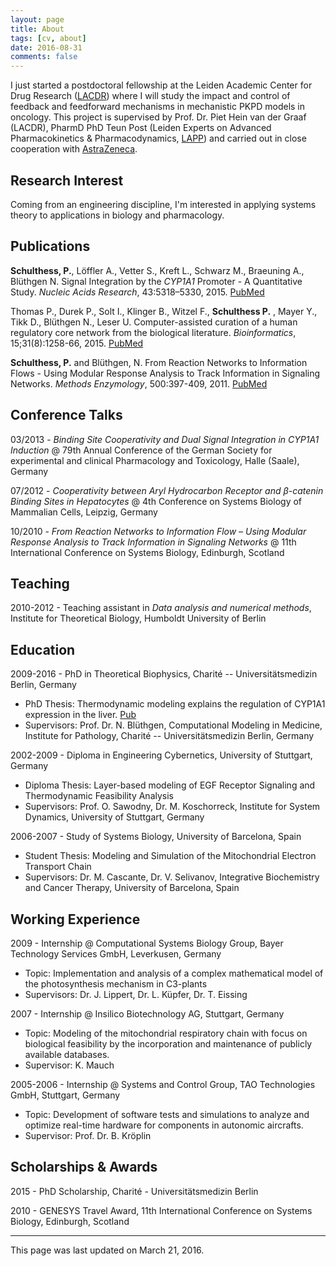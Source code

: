 ```yaml
---
layout: page
title: About
tags: [cv, about]
date: 2016-08-31
comments: false
---
```



I just started a postdoctoral fellowship at the Leiden Academic Center for Drug Research ([LACDR](http://lacdr.nl)) where I will study the impact and control of feedback and feedforward mechanisms in mechanistic PKPD models in oncology. This project is supervised by Prof. Dr. Piet Hein van der Graaf (LACDR), PharmD PhD Teun Post (Leiden Experts on Advanced Pharmacokinetics & Pharmacodynamics, [LAPP](http://www.lapp.nl/)) and carried out in close cooperation with [AstraZeneca](http://astrazeneca.com).

## Research Interest

Coming from an engineering discipline, I'm interested in applying systems theory to applications in biology and pharmacology.

## Publications

**Schulthess, P.**, Löffler A., Vetter S., Kreft L., Schwarz M., Braeuning A., Blüthgen N. Signal Integration by the _CYP1A1_ Promoter - A Quantitative Study. _Nucleic Acids Research_, 43:5318–5330, 2015. [PubMed](http://www.ncbi.nlm.nih.gov/pubmed/25934798)

Thomas P., Durek P., Solt I., Klinger B., Witzel F., **Schulthess P.** , Mayer Y., Tikk D., Blüthgen N., Leser U. Computer-assisted curation of a human regulatory core network from the biological literature. _Bioinformatics_, 15;31(8):1258-66, 2015. [PubMed](http://www.ncbi.nlm.nih.gov/pubmed/25433699)

**Schulthess, P.** and Blüthgen, N. From Reaction Networks to Information Flows - Using Modular Response Analysis to Track Information in Signaling Networks. _Methods Enzymology_, 500:397-409, 2011. [PubMed](http://www.ncbi.nlm.nih.gov/pubmed/21943908)


## Conference Talks

03/2013 - _Binding Site Cooperativity and Dual Signal Integration in CYP1A1 Induction_ @ 79th Annual Conference of the German Society for experimental and clinical Pharmacology and Toxicology, Halle (Saale), Germany

07/2012 - _Cooperativity between Aryl Hydrocarbon Receptor and β-catenin Binding Sites in Hepatocytes_ @ 4th Conference on Systems Biology of Mammalian Cells, Leipzig, Germany

10/2010 - _From Reaction Networks to Information Flow – Using Modular Response Analysis to Track Information in Signaling Networks_ @ 11th International Conference on Systems Biology, Edinburgh, Scotland

## Teaching
2010-2012 - Teaching assistant in _Data analysis and numerical methods_, Institute for Theoretical Biology, Humboldt University of Berlin

## Education

2009-2016 - PhD in Theoretical Biophysics, Charité -- Universitätsmedizin Berlin, Germany

* PhD Thesis: Thermodynamic modeling explains the regulation of CYP1A1 expression in the liver. [Pub](http://edoc.hu-berlin.de/docviews/abstract.php?lang=ger&id=42531)
* Supervisors: Prof. Dr. N. Blüthgen, Computational Modeling in Medicine, Institute for Pathology, Charité -- Universitätsmedizin Berlin, Germany

2002-2009 - Diploma in Engineering Cybernetics, University of Stuttgart, Germany

* Diploma Thesis: Layer-based modeling of EGF Receptor Signaling and Thermodynamic Feasibility Analysis
* Supervisors: Prof. O. Sawodny, Dr. M. Koschorreck, Institute for System Dynamics, University of Stuttgart, Germany

2006-2007 - Study of Systems Biology, University of Barcelona, Spain

* Student Thesis: Modeling and Simulation of the Mitochondrial Electron Transport Chain
* Supervisors: Dr. M. Cascante, Dr. V. Selivanov, Integrative Biochemistry and Cancer Therapy, University of Barcelona, Spain

## Working Experience

2009 - Internship @ Computational Systems Biology Group, Bayer Technology Services GmbH, Leverkusen, Germany

* Topic: Implementation and analysis of a complex mathematical model of the photosynthesis mechanism in C3-plants
* Supervisors: Dr. J. Lippert, Dr. L. Küpfer, Dr. T. Eissing

2007 - Internship @ Insilico Biotechnology AG, Stuttgart, Germany

* Topic: Modeling of the mitochondrial respiratory chain with focus on biological feasibility by the incorporation and maintenance of publicly available databases.
* Supervisor: K. Mauch

2005-2006 - Internship @ Systems and Control Group, TAO Technologies GmbH, Stuttgart, Germany

* Topic: Development of software tests and simulations to analyze and optimize real-time hardware for components in autonomic aircrafts.
* Supervisor: Prof. Dr. B. Kröplin

## Scholarships & Awards

2015 - PhD Scholarship, Charité - Universitätsmedizin Berlin

2010 - GENESYS Travel Award, 11th International Conference on Systems Biology, Edinburgh, Scotland

---

This page was last updated on March 21, 2016.
